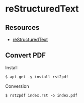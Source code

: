 # reStructuredText

## Resources

- [reStructuredText](https://docutils.sourceforge.io/rst.html)

## Convert PDF

Install

```
$ apt-get -y install rst2pdf
```

Conversion

```
$ rst2pdf index.rst -o index.pdf
```
